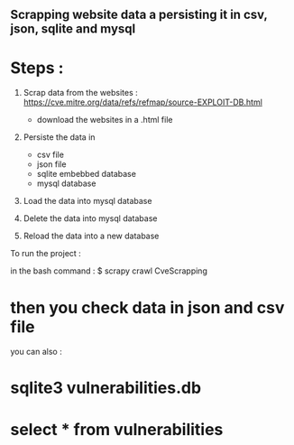 ## Scrapping website data a persisting it in csv, json, sqlite and mysql


# Steps : 

1) Scrap data from the websites : https://cve.mitre.org/data/refs/refmap/source-EXPLOIT-DB.html
	- download the websites in a .html file

2) Persiste the data in 
	- csv file 
	- json file 
	- sqlite embebbed database 
	- mysql database

3) Load the data into mysql database 
4) Delete the data into mysql database
5) Reload the data into a new database

To run the project : 

in the bash command :
$ scrapy crawl CveScrapping 
# then you check data in json and csv file

you can also : 
# sqlite3 vulnerabilities.db
# select * from vulnerabilities
